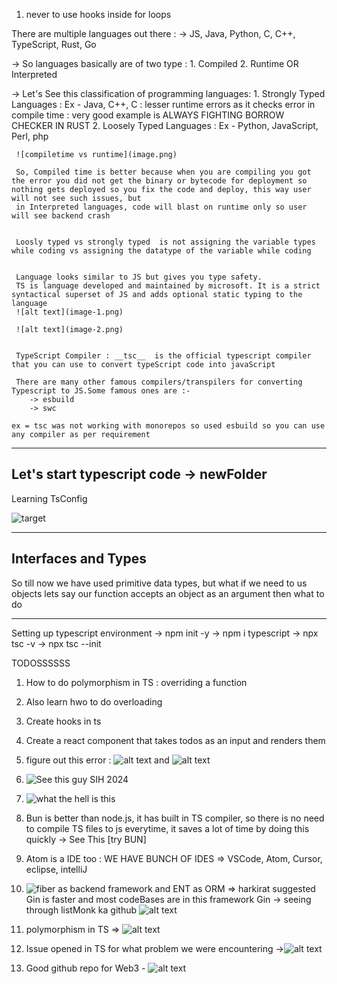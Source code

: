 1. never to use hooks inside for loops

There are multiple languages out there : 
  -> JS, Java, Python, C, C++, TypeScript, Rust, Go

  -> So languages basically are of two type : 
      1. Compiled
      2. Runtime OR Interpreted

-> Let's See this classification of programming languages:
     1. Strongly Typed Languages  : Ex - Java, C++, C : lesser runtime errors as it checks error in compile time : very good example is ALWAYS FIGHTING BORROW CHECKER IN RUST
     2. Loosely Typed Languages   : Ex - Python, JavaScript, Perl, php

     ![compiletime vs runtime](image.png)

     So, Compiled time is better because when you are compiling you got the error you did not get the binary or bytecode for deployment so nothing gets deployed so you fix the code and deploy, this way user will not see such issues, but
     in Interpreted languages, code will blast on runtime only so user will see backend crash 


     Loosly typed vs strongly typed  is not assigning the variable types while coding vs assigning the datatype of the variable while coding


     Language looks similar to JS but gives you type safety.
     TS is language developed and maintained by microsoft. It is a strict syntactical superset of JS and adds optional static typing to the language
     ![alt text](image-1.png)

     ![alt text](image-2.png)


     TypeScript Compiler : __tsc__  is the official typescript compiler that you can use to convert typeScript code into javaScript

     There are many other famous compilers/transpilers for converting Typescript to JS.Some famous ones are :-
        -> esbuild
        -> swc

    ex = tsc was not working with monorepos so used esbuild so you can use any compiler as per requirement


-----------------------------------------
Let's start typescript code -> newFolder
--------------------------------------------------

Learning TsConfig

![target](image-3.png)


-------------------------------------------------------------
Interfaces and Types 
-------------------------------------------------------------

So till now we have used primitive data types, but what if we need to us objects lets say our function accepts an object as an argument then what to do


-------------------------------------------------------------------
Setting up typescript environment
-> npm init -y
-> npm i typescript 
-> npx tsc -v
-> npx tsc --init



TODOSSSSSS 
1. How to do polymorphism in TS : overriding a function
2. Also learn hwo to do overloading
3. Create hooks in ts
4. Create a react component that takes todos as an input and renders them
5. figure out this error : ![alt text](image-4.png) and ![alt text](image-5.png)

6. ![See this guy SIH 2024](image-6.png)
7. ![what the hell is this](image-7.png)
8. Bun is better than node.js, it has built in  TS compiler, so there is no need to compile TS files to js everytime, it saves a lot of time by doing this quickly       -> See This [try BUN] 
9. Atom is a IDE too : WE HAVE BUNCH OF IDES => VSCode, Atom, Cursor, eclipse, intelliJ 
10. ![fiber as backend framework and ENT as ORM](image-8.png) => harkirat suggested Gin is faster and most codeBases are in this framework Gin
    -> seeing through listMonk ka github ![alt text](image-9.png)

11. polymorphism in TS => ![alt text](image-10.png)    
12. Issue opened in TS for what problem we were encountering ->![alt text](image-11.png)
13. Good github repo for Web3 - ![alt text](image-12.png)

